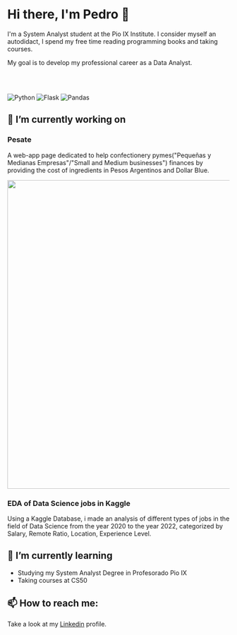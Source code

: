 # Hi there, I'm Pedro 👋
I'm a System Analyst student at the Pio IX Institute. I consider myself an autodidact, I spend my free time reading programming books and taking courses.

My goal is to develop my professional career as a Data Analyst.

<br>
<br>

![Python](https://img.shields.io/badge/python-3670A0?style=for-the-badge&logo=python&logoColor=ffdd54)
![Flask](https://img.shields.io/badge/flask-%23000.svg?style=for-the-badge&logo=flask&logoColor=white)
![Pandas](https://img.shields.io/badge/pandas-%23150458.svg?style=for-the-badge&logo=pandas&logoColor=white)



## 🔭 I’m currently working on 
### Pesate
A web-app page dedicated to help confectionery pymes("Pequeñas y Medianas Empresas"/"Small and Medium businesses") finances by providing the cost of ingredients in Pesos Argentinos and Dollar Blue.

<img src="https://user-images.githubusercontent.com/48614180/232339648-eecb67e3-c96e-479e-9433-e767381388a7.png" width=700px>

### EDA of Data Science jobs in Kaggle
Using a Kaggle Database, i made an analysis of different types of jobs in the field of Data Science from the year 2020 to the year 2022, categorized by Salary, Remote Ratio, Location, Experience Level.


## 🌱 I’m currently learning 
* Studying my System Analyst Degree in Profesorado Pio IX
* Taking courses at CS50

## 📫 How to reach me: 
Take a look at my [Linkedin](https://www.linkedin.com/in/pedro-alabart-079b921ab/) profile.



<!--
**PedroAlabart/PedroAlabart** is a ✨ _special_ ✨ repository because its `README.md` (this file) appears on your GitHub profile.

Here are some ideas to get you started:


- 👯 I’m looking to collaborate on ...
- 🤔 I’m looking for help with ...
- 💬 Ask me about ...

- 😄 Pronouns: ...
- ⚡ Fun fact: ...
-->
